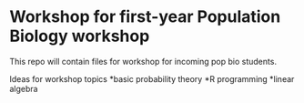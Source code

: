 Workshop for first-year Population Biology workshop
======================================

This repo will contain files for workshop for incoming pop bio students.

Ideas for workshop topics
*basic probability theory
*R programming
*linear algebra
